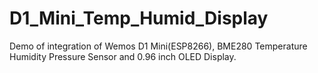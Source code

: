 # D1_Mini_Temp_Humid_Display
 Demo of integration of Wemos D1 Mini(ESP8266), BME280 Temperature Humidity Pressure Sensor and 0.96 inch OLED Display.
